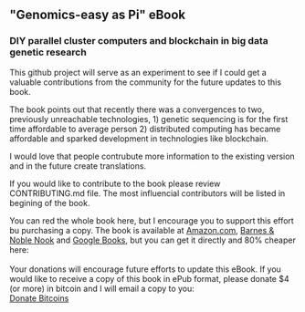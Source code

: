## "Genomics-easy as Pi" eBook
### DIY parallel cluster computers and blockchain in big data genetic research

This github project will serve as an experiment to see if I could get a valuable contributions from the community for the future updates to this book.

The book points out that recently there was a convergences to two, previously unreachable technologies, 1) genetic sequencing is for the first time affordable to average person 2) distributed computing has became affordable and sparked development in technologies like blockchain. 

I would love that people contrubute more information to the existing version and in the future create translations.

If you would like to contribute to the book please review CONTRIBUTING.md file. The most influencial contributors will be listed in begining of the book.

You can red the whole book here, but I encourage you to support this effort bu purchasing a copy. The book is available at <a href="http://www.amazon.com/Genomics-parallel-cluster-computers-research-ebook/dp/B01E1VQ3EK?ie=UTF8&amp;*Version*=1&amp;*entries*=0" target="_blank">Amazon.com</a>, <a href="http://www.barnesandnoble.com/w/genomics-easy-as-pi-uki-lucas/1123648926?ean=2940157721930" target="_blank">Barnes &amp; Noble Nook</a> and <a href="https://play.google.com/store/books/details/Uki_D_Lucas_Genomics_easy_as_Pi?id=FebvCwAAQBAJ" target="_blank">Google Books</a>, but you can get it directly and 80% cheaper here:
<br />
<br />
Your donations will encourage future efforts to update this eBook. If you would like to receive a copy of this book in ePub format, please donate $4 (or more) in bitcoin and I will email a copy to you:<br />
<a class="coinbase-button" data-button-style="donation_small" data-code="51d15dd768932f6516bb6a80447e3e80" href="https://www.coinbase.com/checkouts/51d15dd768932f6516bb6a80447e3e80">Donate Bitcoins</a><script src="https://www.coinbase.com/assets/button.js" type="text/javascript"></script><br />
<br />
